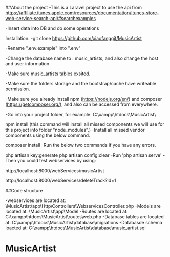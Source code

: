 ##About the project
-This is a Laravel project to use the api from https://affiliate.itunes.apple.com/resources/documentation/itunes-store-web-service-search-api/#searchexamples

-Insert data into DB and do some operations

Installation:
-git clone https://github.com/xiaofanggit/MusicArtist

-Rename ".env.example" into ".env"

-Change the database name to : music_artists, and also change the host and user information

-Make sure music_artists tables exsited.

-Make sure the folders storage and the bootstrap/cache have writeable permission.

-Make sure you already install npm (https://nodejs.org/en/) and composer (https://getcomposer.org/), and also can be accessed from everywhere.

-Go into your project folder, for example: C:\xampp\htdocs\MusicArtist\ 

 npm install (this command will install all missed components we will use for this project into folder "node_modules".)
-Install all missed vendor components using the below command.

composer install
-Run the below two commands if you have any errors.

php artisan key:generate
php artisan config:clear
-Run 'php artisan serve'
-Then you could test webservices by using:

http://localhost:8000/webServices/musicArtist

http://localhost:8000/webServices/deleteTrack?id=1

##Code structure

-webservices are located at: \MusicArtist\app\Http\Controllers\WebservicesController.php
-Models are located at: \MusicArtist\app\Model
-Routes are located at: C:\xampp\htdocs\MusicArtist\routes\web.php
-Database tables are located at: C:\xampp\htdocs\MusicArtist\database\migrations
-Databasde schema loacted at: C:\xampp\htdocs\MusicArtist\database\music_artist.sql
# MusicArtist
